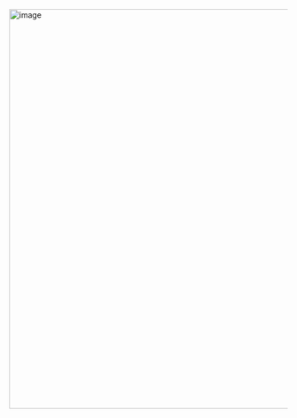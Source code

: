 <img width="1280" height="722" alt="image" src="https://github.com/user-attachments/assets/50471ef1-a0ba-4f86-b46b-4e7b0a32deeb" />
